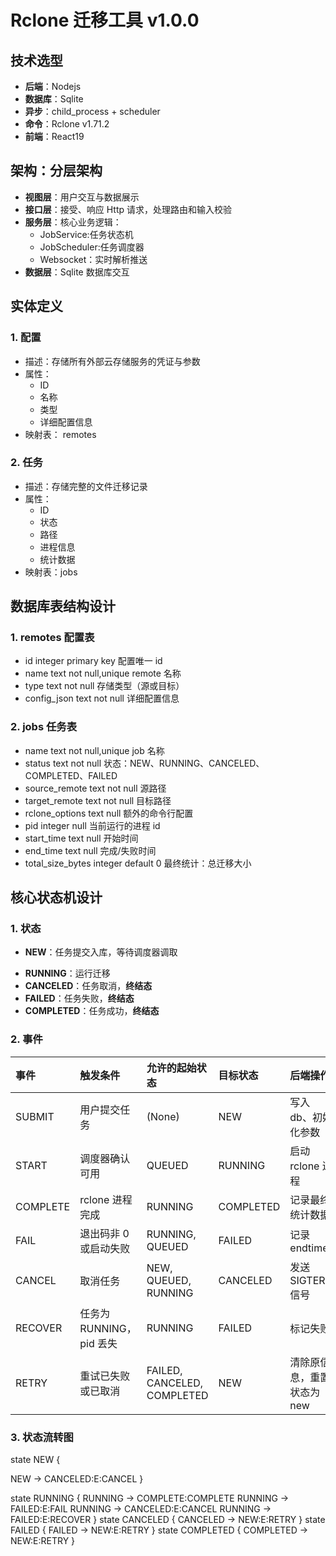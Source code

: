 # Rclone 迁移工具 v1.0.0

## 技术选型

- **后端**：Nodejs
- **数据库**：Sqlite
- **异步**：child_process + scheduler
- **命令**：Rclone v1.71.2
- **前端**：React19

## 架构：分层架构

- **视图层**：用户交互与数据展示
- **接口层**：接受、响应 Http 请求，处理路由和输入校验
- **服务层**：核心业务逻辑：
  - JobService:任务状态机
  - JobScheduler:任务调度器
  - Websocket：实时解析推送
- **数据层**：Sqlite 数据库交互

## 实体定义

### 1. 配置

- 描述：存储所有外部云存储服务的凭证与参数
- 属性：
  - ID
  - 名称
  - 类型
  - 详细配置信息
- 映射表： remotes

### 2. 任务

- 描述：存储完整的文件迁移记录
- 属性：
  - ID
  - 状态
  - 路径
  - 进程信息
  - 统计数据
- 映射表：jobs

## 数据库表结构设计

### 1. remotes 配置表

- id integer primary key 配置唯一 id
- name text not null,unique remote 名称
- type text not null 存储类型（源或目标）
- config_json text not null 详细配置信息

### 2. jobs 任务表

- name text not null,unique job 名称
- status text not null 状态：NEW、RUNNING、CANCELED、COMPLETED、FAILED
- source_remote text not null 源路径
- target_remote text not null 目标路径
- rclone_options text null 额外的命令行配置
- pid integer null 当前运行的进程 id
- start_time text null 开始时间
- end_time text null 完成/失败时间
- total_size_bytes integer default 0 最终统计：总迁移大小

## 核心状态机设计

### 1. 状态

- **NEW**：任务提交入库，等待调度器调取
<!-- - **QUEUED**：被调度器选取，进入队列 -->
- **RUNNING**：运行迁移
- **CANCELED**：任务取消，**终结态**
- **FAILED**：任务失败，**终结态**
- **COMPLETED**：任务成功，**终结态**

### 2. 事件

| 事件     | 触发条件                 | 允许的起始状态              | 目标状态  | 后端操作                   |
| :------- | :----------------------- | :-------------------------- | :-------- | :------------------------- |
| SUBMIT   | 用户提交任务             | (None)                      | NEW       | 写入 db、初始化参数        |
| START    | 调度器确认可用           | QUEUED                      | RUNNING   | 启动 rclone 进程           |
| COMPLETE | rclone 进程完成          | RUNNING                     | COMPLETED | 记录最终统计数据           |
| FAIL     | 退出码非 0 或启动失败    | RUNNING, QUEUED             | FAILED    | 记录 endtime               |
| CANCEL   | 取消任务                 | NEW, QUEUED, RUNNING        | CANCELED  | 发送 SIGTERM 信号          |
| RECOVER  | 任务为 RUNNING，pid 丢失 | RUNNING                     | FAILED    | 标记失败                   |
| RETRY    | 重试已失败或已取消       | FAILED, CANCELED, COMPLETED | NEW       | 清除原信息，重置状态为 new |

### 3. 状态流转图

state NEW {

<!-- NEW -> QUEUED:E:SCHEDULE -->

NEW -> CANCELED:E:CANCEL
}

<!-- state QUEUED {
QUEUED -> RUNNING:E:START
QUEUED -> CANCELED:E:CANCEL
QUEUED -> FAILED:E:FAIL
} -->

state RUNNING {
RUNNING -> COMPLETE:COMPLETE
RUNNING -> FAILED:E:FAIL
RUNNING -> CANCELED:E:CANCEL
RUNNING -> FAILED:E:RECOVER
}
state CANCELED {
CANCELED -> NEW:E:RETRY
}
state FAILED {
FAILED -> NEW:E:RETRY
}
state COMPLETED {
COMPLETED -> NEW:E:RETRY
}
